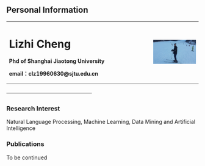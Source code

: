 ## Personal Information
<table border="0">
  <tr>
    <td width="75%">
      <h1>Lizhi Cheng</h1>
      <p><b>Phd of Shanghai Jiaotong University</b></p>
      <p><b>email：clz19960630@sjtu.edu.cn</b></p>
    </td>
    <td width="25%">
      <img src="/20141214_152338.jpg" width="100%">
    </td>
  </tr>
</table>
————————————————

### Research Interest
Natural Language Processing, Machine Learning, Data Mining and Artificial Intelligence

### Publications
To be continued
